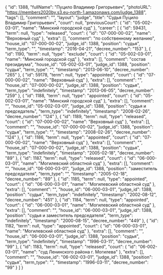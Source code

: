 {
    "id": 1388,
    "fullName": "Пуцило Владимир Григорьевич",
    "photoURL": "https://members2020by.s3.eu-north-1.amazonaws.com/judge_1388",
    "tags": [],
    "comment": "",
    "layout": "judge",
    "title": "Судья Пуцило Владимир Григорьевич",
    "court": null,
    "previousCourt": {
        "id": "05-002-03-01",
        "name": "Минский городской суд"
    },
    "career": [
        {
            "id": 59431,
            "term": null,
            "type": "released",
            "court": {
                "id": "07-000-00-02",
                "name": "Верховный суд"
            },
            "extra": [],
            "comment": "по собственному желанию",
            "house_id": "07-000-00-02",
            "judge_id": 1388,
            "position": "судья",
            "term_type": "",
            "timestamp": "2016-04-21",
            "decree_number": "153"
        },
        {
            "id": 1190,
            "term": null,
            "type": "exclude",
            "court": {
                "id": "05-002-03-01",
                "name": "Минский городской суд"
            },
            "extra": [],
            "comment": "состав президиума",
            "house_id": "05-002-03-01",
            "judge_id": 1388,
            "position": "судья",
            "term_type": "",
            "timestamp": "2013-06-10",
            "decree_number": "265"
        },
        {
            "id": 59178,
            "term": null,
            "type": "appointed",
            "court": {
                "id": "07-000-00-02",
                "name": "Верховный суд"
            },
            "extra": [],
            "comment": "",
            "house_id": "07-000-00-02",
            "judge_id": 1388,
            "position": "судья",
            "term_type": "indefinitely",
            "timestamp": "2013-06-05",
            "decree_number": "259"
        },
        {
            "id": 1188,
            "term": null,
            "type": "appointed",
            "court": {
                "id": "05-002-03-01",
                "name": "Минский городской суд"
            },
            "extra": [],
            "comment": "",
            "house_id": "05-002-03-01",
            "judge_id": 1388,
            "position": "судья и председатель",
            "term_type": "indefinitely",
            "timestamp": "2008-02-26",
            "decree_number": "124"
        },
        {
            "id": 1189,
            "term": null,
            "type": "released",
            "court": {
                "id": "07-000-00-02",
                "name": "Верховный суд"
            },
            "extra": [],
            "comment": "",
            "house_id": "07-000-00-02",
            "judge_id": 1388,
            "position": "судья",
            "term_type": "",
            "timestamp": "2008-02-26",
            "decree_number": "124"
        },
        {
            "id": 1186,
            "term": null,
            "type": "appointed",
            "court": {
                "id": "07-000-00-02",
                "name": "Верховный суд"
            },
            "extra": [],
            "comment": "",
            "house_id": "07-000-00-02",
            "judge_id": 1388,
            "position": "судья",
            "term_type": "indefinitely",
            "timestamp": "2005-02-18",
            "decree_number": "89"
        },
        {
            "id": 1187,
            "term": null,
            "type": "released",
            "court": {
                "id": "06-000-03-01",
                "name": "Могилевский областной суд"
            },
            "extra": [],
            "comment": "",
            "house_id": "06-000-03-01",
            "judge_id": 1388,
            "position": "заместитель председателя",
            "term_type": "",
            "timestamp": "2005-02-18",
            "decree_number": "89"
        },
        {
            "id": 1185,
            "term": null,
            "type": "appointed",
            "court": {
                "id": "06-000-03-01",
                "name": "Могилевский областной суд"
            },
            "extra": [],
            "comment": "",
            "house_id": "06-000-03-01",
            "judge_id": 1388,
            "position": "судья",
            "term_type": "indefinitely",
            "timestamp": "2002-08-12",
            "decree_number": "451"
        },
        {
            "id": 1184,
            "term": null,
            "type": "appointed",
            "court": {
                "id": "06-000-03-01",
                "name": "Могилевский областной суд"
            },
            "extra": [],
            "comment": "",
            "house_id": "06-000-03-01",
            "judge_id": 1388,
            "position": "судья и заместитель председателя",
            "term_type": "indefinitely",
            "timestamp": "2000-08-15",
            "decree_number": "449"
        },
        {
            "id": 1182,
            "term": null,
            "type": "appointed",
            "court": {
                "id": "06-000-03-01",
                "name": "Могилевский областной суд"
            },
            "extra": [],
            "comment": "",
            "house_id": "06-000-03-01",
            "judge_id": 1388,
            "position": "судья",
            "term_type": "indefinitely",
            "timestamp": "1996-03-11",
            "decree_number": "99"
        },
        {
            "id": 1183,
            "term": null,
            "type": "released",
            "court": {
                "id": "06-002-03-01",
                "name": "суд Ленинского района г. Могилева"
            },
            "extra": [],
            "comment": "",
            "house_id": "06-002-03-01",
            "judge_id": 1388,
            "position": "судья",
            "term_type": "",
            "timestamp": "1996-03-11",
            "decree_number": "99"
        }
    ]
}